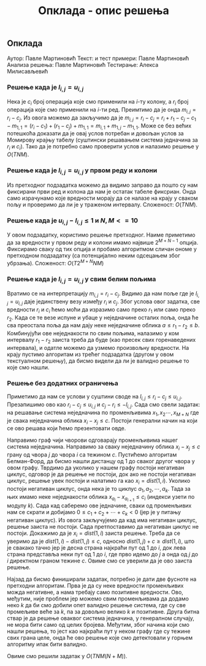 ﻿---
title: Опклада - опис решења
---

## Опклада

Аутор: Павле Мартиновић 
Текст: и тест примери: Павле Мартиновић
Анализа решења: Павле Мартиновић
Тестирање: Алекса Милисављевић

###  Решење када је $l_{i,j}=u_{i,j}$
Нека је $c_i$ број операција које смо применили на $i$-ту колону, а $r_i$ број операција које смо применили на $i$-ти ред. Преимтимо да је онда $m_{i,j}=r_{i}-c_{j}$. Из овога можемо да закључимо да је $m_{i,j}=r_{i}-c_{j}=r_{i}+r_{1}-c_{j}-c_{1}-m_{1,1}=(r_i-c_1)+(r_1-c_j)+m_{1,1}=m_{i,1}+m_{1,j}-m_{1,1}$. Може се без већих потешкоћа доказати да је овај услов потребан и довољан услов за Момирову крајњу табелу (суштински решавањем система једначина за $r_i$ и $c_i$). Тако да је потребно само проверити услов и налазимо решење у $O(TNM)$.
###  Решење када је $l_{i,j}=u_{i,j}$ у првом реду и колони
Из претходног подзадатка можемо да видимо заправо да пошто су нам фиксирани први ред и колона да нам је остатак табеле фиксриан. Онда само израчунамо које вредности морају да се налазе на крају у сваком пољу и проверимо да ли је у траженом интервалу. Сложеност:  $O(TNM)$.
### Решење када je $u_{i,j}-l_{i,j}\leq1$ и $N,M<=10$
У овом подзадатку, користимо решење претходног. Наиме приметимо да за вредности у првом реду и колони имамо највише $2^{M+N-1}$ опција. Фиксирамо сваку од тих опција и пробамо алгоритмом сличан ономе у претходном подзадатку (са потенцијално неким одсецањем због убрзања). Сложеност:  $O(T2^{M+N}NM)$
### Решење када је $l_{i,j}=u_{i,j}$ у свим белим пољима
Вратимо се на интерпретацију $m_{i,j}=r_{i}-c_{j}$. Видимо да нам поље где је $l_{i,j}=u_{i,j}$ даје јединствену везу између $r_{i}$ и $c_{j}$. Због услова овог задатка, све вредности $r_i$ и $c_i$ ћемо моћи да изразимо само преко $r_1$ или само преко $r_2$. Када се те везе испуне и убаце у неједначине осталих поља, онда ће сва преостала поља да нам дају неке неједначине облика $a\le r_1-r_2\le b$. Комбинујући ове неједнакости по свим пољима, налазимо у ком интервалу $r_1-r_2$ заиста треба да буде (као пресек свих горенаведених интервала), и одатле можемо да узмемо произвољну вредности. На крају пустимо алгоритам из трећег подзадатка (другом у овом текстуалном решењу), да бисмо видели да ли је валидно решење то које смо нашли.
### Решење без додатних ограничења
Приметимо да нам се услови у суштини своде на $l_{i,j}\leq r_i-c_j\leq u_{i,j}$. Презапишимо ово као $r_i-c_j\leq u_{i,j}$ и $c_j-r_i\leq-l_{i,j}$. Сада смо свели задатак: на решавање система неједначина по променљивима $x_1,x_2\cdots,x_{M+N}$ где је свака неједначина облика $x_i-x_j\leq c$. Постоји генерални начин на који се ово решава који ћемо презентовати овде.

Направимо граф чији чворови одговарају променљивима нашег система неједначина. Направимо за сваку неједначину облика $x_i-x_j\leq c$ грану од чвора $j$ до чвора $i$ са тежином $c$. Пустићемо алгоритам Белман-Форд, да бисмо нашли дистанцу од $1$ до сваког другог чвора у овом графу. Тврдимо да уколико у нашем графу постоји негативан циклус, одговор је да решење не постоји, док ако не постоји негативан циклус, решење увек постоји и налатимо га као $x_i=dist(1,i)$. Уколико постоји негативан циклус, онда нека је то циклус $a_1,a_2,\cdots,a_k$. Тада за њих имамо неке неједнакости облика $x_{a_i}-x_{a_{i+1}}\leq c_{i}$ (индекси узети по модулу $k$). Сада кад саберемо ове једначине, сваки од променљивих нам се скрати и добијамо $0\leq c_1+c_2+\cdots+c_k<0$ (јер је у питању негативан циклус). Из овога закључујемо да кад има негативан циклус, решење заиста не постоји. Сада претпоставимо да негативан циклус не постоји. Докажимо да је $x_i=dist(1,i)$ заиста решење. Треба да се уверимо да је $dist(1,i)-dist(1,j)\leq c$, односно $dist(1,j)+c\geq dist(1,i)$, што је свакако тачно јер је десна страна најкраћи пут од $1$ до $i$, док лева страна представља неки пут од $1$ до $i$, где прво идемо до $j$ а онда од $j$ до $i$ директном граном тежине $c$. Овиме смо се уверили да је ово заиста решење.

Најзад да бисмо финиширали задатак, потребно је дати две фусноте на претходни алгоритам. Прва је да су неке вредности променљивих можда негативне, а нама требају само позитивне вредности. Ово, међутим, није проблем јер можемо свим променљивама да додамо неко $k$ да би смо добили опет валидно решење система, где су све промељиве веће за $k$, па за довољно велико $k$ и позитивне. Друга битна ствар је да решење оваквог система једначина, у генералном случају, не мора бити само од целих бројева. Међутим, због начина који смо нашли решења, то јест као најкраћи пут у неком графу где су тежине свих грана целе, онда ће ово решење које смо детектовали у горњем алгоритму ипак бити валидно.

Овиме смо решили задатак у $O(TNM(N+M))$.
